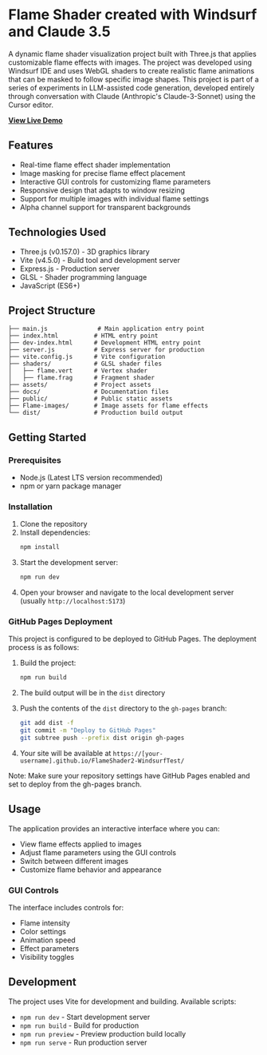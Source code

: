 # Flame Shader created with Windsurf and Claude 3.5

A dynamic flame shader visualization project built with Three.js that applies customizable flame effects with images. The project was developed using Windsurf IDE and uses WebGL shaders to create realistic flame animations that can be masked to follow specific image shapes.
This project is part of a series of experiments in LLM-assisted code generation, developed entirely through conversation with Claude (Anthropic's Claude-3-Sonnet) using the Cursor editor.

**[View Live Demo](https://cunya.github.io/FlameShader/)**

## Features

- Real-time flame effect shader implementation
- Image masking for precise flame effect placement
- Interactive GUI controls for customizing flame parameters
- Responsive design that adapts to window resizing
- Support for multiple images with individual flame settings
- Alpha channel support for transparent backgrounds

## Technologies Used

- Three.js (v0.157.0) - 3D graphics library
- Vite (v4.5.0) - Build tool and development server
- Express.js - Production server
- GLSL - Shader programming language
- JavaScript (ES6+)

## Project Structure

```
├── main.js              # Main application entry point
├── index.html          # HTML entry point
├── dev-index.html      # Development HTML entry point
├── server.js           # Express server for production
├── vite.config.js      # Vite configuration
├── shaders/            # GLSL shader files
│   ├── flame.vert      # Vertex shader
│   ├── flame.frag      # Fragment shader
├── assets/             # Project assets
├── docs/               # Documentation files
├── public/             # Public static assets
├── Flame-images/       # Image assets for flame effects
└── dist/               # Production build output
```

## Getting Started

### Prerequisites

- Node.js (Latest LTS version recommended)
- npm or yarn package manager

### Installation

1. Clone the repository
2. Install dependencies:
   ```bash
   npm install
   ```
3. Start the development server:
   ```bash
   npm run dev
   ```
4. Open your browser and navigate to the local development server (usually `http://localhost:5173`)

### GitHub Pages Deployment

This project is configured to be deployed to GitHub Pages. The deployment process is as follows:

1. Build the project:
   ```bash
   npm run build
   ```

2. The build output will be in the `dist` directory

3. Push the contents of the `dist` directory to the `gh-pages` branch:
   ```bash
   git add dist -f
   git commit -m "Deploy to GitHub Pages"
   git subtree push --prefix dist origin gh-pages
   ```

4. Your site will be available at `https://[your-username].github.io/FlameShader2-WindsurfTest/`

Note: Make sure your repository settings have GitHub Pages enabled and set to deploy from the gh-pages branch.

## Usage

The application provides an interactive interface where you can:
- View flame effects applied to images
- Adjust flame parameters using the GUI controls
- Switch between different images
- Customize flame behavior and appearance

### GUI Controls

The interface includes controls for:
- Flame intensity
- Color settings
- Animation speed
- Effect parameters
- Visibility toggles

## Development

The project uses Vite for development and building. Available scripts:

- `npm run dev` - Start development server
- `npm run build` - Build for production
- `npm run preview` - Preview production build locally
- `npm run serve` - Run production server

